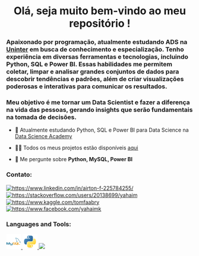 <h1 align="center">Olá, seja muito bem-vindo ao meu repositório !</h1>
<h3>Apaixonado por programação, atualmente estudando ADS na <a href="https://www.uninter.com/graduacao-ead/?msclkid=310b9df4a1cd1ec39d4bf9fff10c0a5f&utm_source=bing&utm_medium=cpc&utm_campaign=%5BGRAD_EAD%5D%5BBing%5D%5BConversao%5D%5BGeral%5D%5BAlways_On%5D&utm_term=uninter&utm_content=Uninter%20(Novo)">Uninter</a> em busca de conhecimento e especialização. Tenho experiência em diversas ferramentas e tecnologias, incluindo Python, SQL e Power BI. Essas habilidades me permitem coletar, limpar e analisar grandes conjuntos de dados para descobrir tendências e padrões, além de criar visualizações poderosas e interativas para comunicar os resultados.</h3>
<h3> Meu objetivo é me tornar um Data Scientist e fazer a diferença na vida das pessoas, gerando insights que serão fundamentais na tomada de decisões.</h3>

- 🌱 Atualmente estudando Python, SQL e Power BI para Data Science na <a href="https://www.datascienceacademy.com.br/start"> Data Science Academy </a> 

- 👨‍💻 Todos os meus projetos estão disponíveis [aqui](https://github.com/Faabry?tab=repositories)

- 💬 Me pergunte sobre **Python, MySQL, Power BI**



<h3 align="left">Contato:</h3>
<p align="left">
<a href="https://www.linkedin.com/in/airton-f-225784255/" target="blank"><img align="center" src="https://raw.githubusercontent.com/rahuldkjain/github-profile-readme-generator/master/src/images/icons/Social/linked-in-alt.svg" alt="https://www.linkedin.com/in/airton-f-225784255/" height="30" width="40" /></a>
<a href="https://stackoverflow.com/users/https://stackoverflow.com/users/20138699/yahaim" target="blank"><img align="center" src="https://raw.githubusercontent.com/rahuldkjain/github-profile-readme-generator/master/src/images/icons/Social/stack-overflow.svg" alt="https://stackoverflow.com/users/20138699/yahaim" height="30" width="40" /></a>
<a href="https://kaggle.com/https://www.kaggle.com/tomfaabry" target="blank"><img align="center" src="https://raw.githubusercontent.com/rahuldkjain/github-profile-readme-generator/master/src/images/icons/Social/kaggle.svg" alt="https://www.kaggle.com/tomfaabry" height="30" width="40" /></a>
<a href="https://www.instagram.com/faa_bry/" target="blank"><img align="center" src="https://user-images.githubusercontent.com/110841289/227697828-6a70387e-5489-4540-ab65-97c179788a58.png" alt="https://www.facebook.com/yahaimk" height="40" width="40" /></a>
</p>

<h3 align="left">Languages and Tools:</h3>
<p align="left"> <a href="https://www.mysql.com/" target="_blank" rel="noreferrer"> <img src="https://raw.githubusercontent.com/devicons/devicon/master/icons/mysql/mysql-original-wordmark.svg" alt="mysql" width="40" height="40"/> </a> <a href="https://www.python.org" target="_blank" rel="noreferrer"> <img src="https://raw.githubusercontent.com/devicons/devicon/master/icons/python/python-original.svg" alt="python" width="40" height="40"/> </a> 
<a href="https://app.powerbi.com/"><img src="https://user-images.githubusercontent.com/110841289/224362925-4ff995f3-b671-4c63-840f-9da81e592216.jpg" height=40>
  </a></p>




